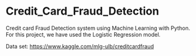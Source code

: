 # Credit_Card_Fraud_Detection
 Credit card Fraud Detection system using Machine Learning with Python. For this project, we have used the Logistic Regression model.
 
 
 Data set: https://www.kaggle.com/mlg-ulb/creditcardfraud
